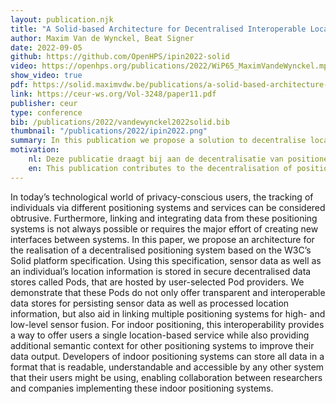 ```yaml
---
layout: publication.njk
title: "A Solid-based Architecture for Decentralised Interoperable Location Data"
author: Maxim Van de Wynckel, Beat Signer
date: 2022-09-05
github: https://github.com/OpenHPS/ipin2022-solid
video: https://openhps.org/publications/2022/WiP65_MaximVandeWynckel.mp4
show_video: true
pdf: https://solid.maximvdw.be/publications/a-solid-based-architecture-for-decentralised-interoperable-location-data.pdf
link: https://ceur-ws.org/Vol-3248/paper11.pdf
publisher: ceur
type: conference
bib: /publications/2022/vandewynckel2022solid.bib
thumbnail: "/publications/2022/ipin2022.png"
summary: In this publication we propose a solution to decentralise location data and positioning systems in Solid pods using linked data.
motivation:
    nl: Deze publicatie draagt bij aan de decentralisatie van positioneringssystemen en locatie data in Solid pods met behulp van linked data.
    en: This publication contributes to the decentralisation of positioning systems and location data in Solid pods using linked data.
---
```

In today’s technological world of privacy-conscious users, the tracking of individuals via different
positioning systems and services can be considered obtrusive. Furthermore, linking and integrating
data from these positioning systems is not always possible or requires the major effort of creating new
interfaces between systems. In this paper, we propose an architecture for the realisation of a decentralised
positioning system based on the W3C’s Solid platform specification. Using this specification, sensor data
as well as an individual’s location information is stored in secure decentralised data stores called Pods, that
are hosted by user-selected Pod providers. We demonstrate that these Pods do not only offer transparent
and interoperable data stores for persisting sensor data as well as processed location information, but also
aid in linking multiple positioning systems for high- and low-level sensor fusion. For indoor positioning,
this interoperability provides a way to offer users a single location-based service while also providing
additional semantic context for other positioning systems to improve their data output. Developers of
indoor positioning systems can store all data in a format that is readable, understandable and accessible
by any other system that their users might be using, enabling collaboration between researchers and
companies implementing these indoor positioning systems.